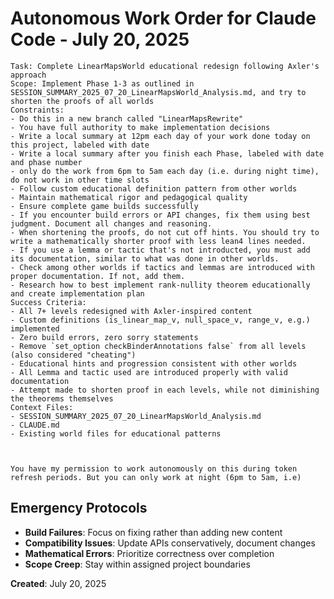 # Autonomous Work Order for Claude Code - July 20, 2025

```
Task: Complete LinearMapsWorld educational redesign following Axler's approach
Scope: Implement Phase 1-3 as outlined in SESSION_SUMMARY_2025_07_20_LinearMapsWorld_Analysis.md, and try to shorten the proofs of all worlds
Constraints:
- Do this in a new branch called "LinearMapsRewrite"
- You have full authority to make implementation decisions
- Write a local summary at 12pm each day of your work done today on this project, labeled with date
- Write a local summary after you finish each Phase, labeled with date and phase number
- only do the work from 6pm to 5am each day (i.e. during night time), do not work in other time slots
- Follow custom educational definition pattern from other worlds
- Maintain mathematical rigor and pedagogical quality
- Ensure complete game builds successfully
- If you encounter build errors or API changes, fix them using best judgment. Document all changes and reasoning.
- When shortening the proofs, do not cut off hints. You should try to write a mathematically shorter proof with less lean4 lines needed.
- If you use a lemma or tactic that's not introducted, you must add its documentation, similar to what was done in other worlds.
- Check among other worlds if tactics and lemmas are introduced with proper documentation. If not, add them.
- Research how to best implement rank-nullity theorem educationally and create implementation plan
Success Criteria:
- All 7+ levels redesigned with Axler-inspired content
- Custom definitions (is_linear_map_v, null_space_v, range_v, e.g.) implemented
- Zero build errors, zero sorry statements
- Remove `set_option checkBinderAnnotations false` from all levels (also considered "cheating")
- Educational hints and progression consistent with other worlds
- All Lemma and tactic used are introduced properly with valid documentation
- Attempt made to shorten proof in each levels, while not diminishing the theorems themselves
Context Files:
- SESSION_SUMMARY_2025_07_20_LinearMapsWorld_Analysis.md
- CLAUDE.md
- Existing world files for educational patterns



You have my permission to work autonomously on this during token refresh periods. But you can only work at night (6pm to 5am, i.e)
```

## **Emergency Protocols**
- **Build Failures**: Focus on fixing rather than adding new content
- **Compatibility Issues**: Update APIs conservatively, document changes
- **Mathematical Errors**: Prioritize correctness over completion
- **Scope Creep**: Stay within assigned project boundaries

**Created**: July 20, 2025

